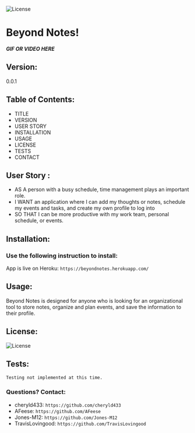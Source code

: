 
  ![License](https://img.shields.io/badge/License-MIT-blue.svg?style=plastic)

# Beyond Notes! 

***GIF OR VIDEO HERE***

## Version:
0.0.1


## Table of Contents:
* TITLE
* VERSION
* USER STORY
* INSTALLATION
* USAGE
* LICENSE
* TESTS
* CONTACT



## User Story :
* AS A person with a busy schedule, time management plays an important role. 
* I WANT an application where I can add my thoughts or notes, schedule my events and tasks, and create my own profile to log into 
* SO THAT I can be more productive with my work team, personal schedule, or events. 





## Installation: 
### Use the following instruction to install: 

App is live on Heroku: ```https://beyondnotes.herokuapp.com/```




## Usage: 
Beyond Notes is designed for anyone who is looking for an organizational tool to store notes, organize and plan events, and save the information to their profile. 




## License: 
![License](https://img.shields.io/badge/License-MIT-blue.svg?style=plastic)





## Tests: 
```Testing not implemented at this time.```




### Questions? Contact:
* cheryld433: `https://github.com/cheryld433`
* AFeese: `https://github.com/AFeese`
* Jones-M12: `https://github.com/Jones-M12`
* TravisLovingood: `https://github.com/TravisLovingood`

